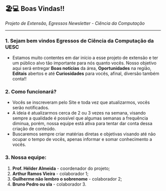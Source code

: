 ## 🏖️💻 Boas Vindas!!
_Projeto de Extensão, Egressos Newsletter - Ciência da Computação_

___

### 1. Sejam bem vindos Egressos de Ciência da Computação da UESC
- Estamos muito contentes em dar início a esse projeto de extensão e ter um público alvo tão importante para nós quanto vocês.
Nosso objetivo aqui será entregar **Boas notícias** da área, **Oportunidades** na região, **Editais** abertos e até **Curiosidades** para vocês, afinal, diversão também conta!!

### 2. Como funcionará?
- Vocês se inscreveram pelo Site e toda vez que atualizarmos, vocês serão notificados.
- A ideia é atualizarmos cerca de 2 ou 3 vezes na semana, visando sempre a qualidade é possível que algumas semanas a frequência diminua, porém, nossa equipe está ativa para tentar dar conta dessa criação de conteúdo.
- Buscaremos sempre criar matérias diretas e objetivas visando até não ocupar o tempo de vocês, apenas informar e somar conhecimento a vocês.

### 3. Nossa equipe:
1. **Prof. Hélder Almeida** - coordenador do projeto;
2. **Arthur Ramos Vieira** - colaborador 1;
3. **Guilherme não lembro o sobrenome** - colaborador 2;
4. **Bruno Pedro ou sla** - colaborador 3.

